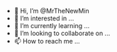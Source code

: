 - 👋 Hi, I’m @MrTheNewMin
- 👀 I’m interested in ...
- 🌱 I’m currently learning ...
- 💞️ I’m looking to collaborate on ...
- 📫 How to reach me ...

<!---
MrTheNewMin/MrTheNewMin is a ✨ special ✨ repository because its `README.md` (this file) appears on your GitHub profile.
You can click the Preview link to take a look at your changes.
--->
